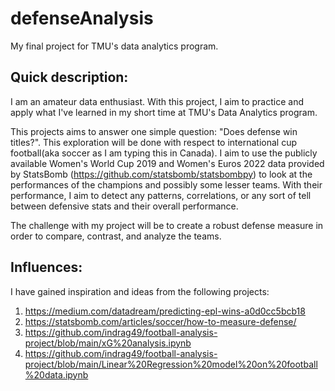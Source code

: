# defenseAnalysis
My final project for TMU's data analytics program. 

## Quick description:
I am an amateur data enthusiast. With this project, I aim to practice and apply what I've learned in my short time at TMU's Data Analytics program.

This projects aims to answer one simple question: "Does defense win titles?". 
This exploration will be done with respect to international cup football(aka soccer as I am typing this in Canada). 
I aim to use the publicly available Women's World Cup 2019 and Women's Euros 2022 data provided by StatsBomb (https://github.com/statsbomb/statsbombpy) to look at the performances of the champions and possibly some lesser teams. With their performance, I aim to detect any patterns, correlations, or any sort of tell between defensive stats and their overall performance. 

The challenge with my project will be to create a robust defense measure in order to compare, contrast, and analyze the teams. 

## Influences:
I have gained inspiration and ideas from the following projects: 
1. https://medium.com/datadream/predicting-epl-wins-a0d0cc5bcb18
2. https://statsbomb.com/articles/soccer/how-to-measure-defense/
3. https://github.com/indrag49/football-analysis-project/blob/main/xG%20analysis.ipynb
4. https://github.com/indrag49/football-analysis-project/blob/main/Linear%20Regression%20model%20on%20football%20data.ipynb
